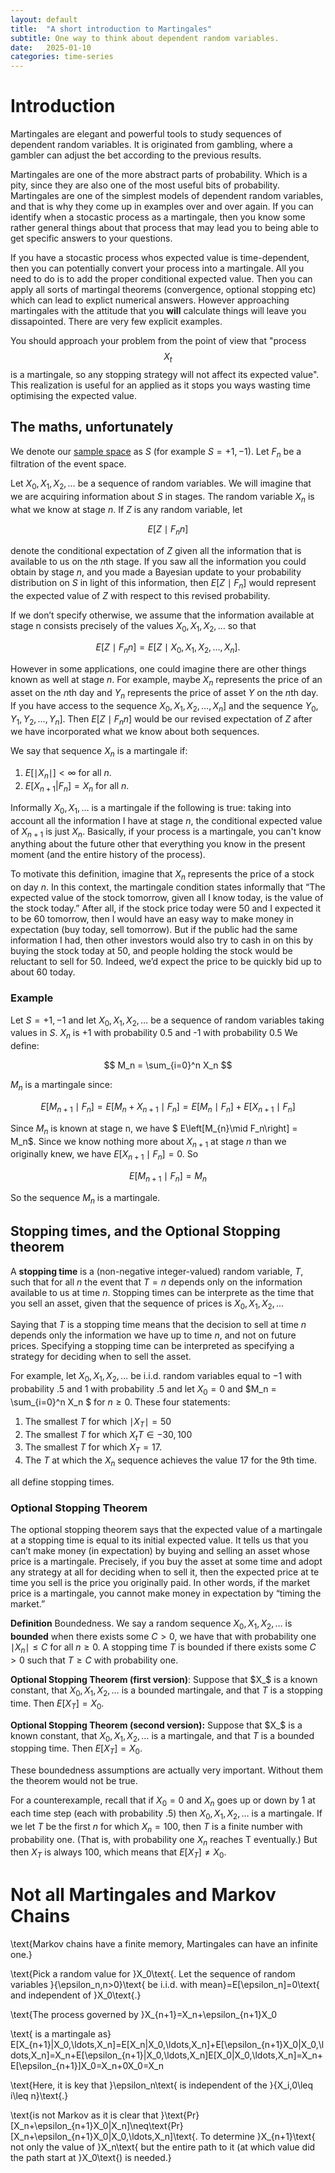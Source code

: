 ```yaml
---
layout: default
title:  "A short introduction to Martingales"
subtitle: One way to think about dependent random variables.
date:   2025-01-10
categories: time-series
---
```


# Introduction

Martingales are elegant and powerful tools to study sequences of dependent random variables. It is originated from gambling, where a gambler can adjust the bet according to the previous results.

Martingales are one of the more abstract parts of probability. Which is a pity, since they are also one of the most useful bits of probability. Martingales are one of the simplest models of dependent random variables, and that is why they come up in examples over and over again. If you can identify when a stocastic process as a martingale, then you know some rather general things about that process that may lead you to being able to get specific answers to your questions.

If you have a stocastic process whos expected value is time-dependent, then you can potentially convert your process into a martingale. All you need to do is to add the proper conditional expected value. Then you can apply all sorts of martingal theorems (convergence, optional stopping etc) which can lead to explict numerical answers. However approaching martingales with the attitude that you __will__ calculate things will leave you dissapointed. There are very few explicit examples.

You should approach your problem from the point of view that "process $$X_t$$ is a martingale, so any stopping strategy will not affect its expected value". This realization is useful for an applied as it stops you ways wasting time optimising the expected value.

## The maths, unfortunately

We denote our [sample space](https://en.wikipedia.org/wiki/Probability_space) as $S$ (for example $S = {+1, -1}$). Let $F_n$ be a filtration of the event space. 

Let $X_0, X_1, X_2, \dots$ be a sequence of random variables. We will imagine that we are acquiring information about $S$ in stages. The random variable $X_n$ is what we know at stage $n$. If $Z$ is any random variable, let

$$
E\left[Z \mid F_nn\right]
$$

denote the conditional expectation of $Z$ given all the information that is available to us on the $n$th stage. If you saw all the information you could obtain by stage $n$, and you made a Bayesian update to your probability distribution on $S$ in light of this information, then $E\left[Z\mid F_n\right]$ would represent the expected value of $Z$ with respect to this revised probability.

If we don’t specify otherwise, we assume that the information available at stage n consists precisely of the values $X_0, X_1, X_2, \dots$ so that

$$
E\left[Z \mid F_nn\right] = E\left[Z \mid X_0, X_1, X_2, \dots, X_n].
$$

However in some applications, one could imagine there are other things known as well at stage $n$. For example, maybe $X_n$ represents the price of an asset on the $n$th day and $Y_n$ represents the price of asset $Y$ on the $n$th day. If you have access to the sequence $X_0, X_1, X_2, \dots, X_n]$ and the sequence $Y_0, Y_1, Y_2, \dots, Y_n]$. Then $E\left[Z \mid F_nn\right]$ would be our revised expectation of $Z$ after we have incorporated what we know about both sequences.

We say that sequence $X_n$ is a martingale if:

1. $E\left[\mid X_n \mid\right] < \infty$ for all $n$.
2. $E\left[X_{n+1}|F_n\right] = X_n$  for all $n$.

Informally $X_0, X_1, \ldots$ is a martingale if the following is true: taking into account all the information I have at stage $n$, the conditional expected value of $X_{n+1}$ is just $X_n$. Basically, if your process is a martingale, you can't know anything about the future other that everything you know in the present moment (and the entire history of the process).

To motivate this definition, imagine that $X_n$ represents the price of a stock on day $n$. In this context, the martingale condition states informally that “The expected value of the stock tomorrow, given all I know today, is the value of the stock today.” After all, if the stock price today were 50 and I expected it to be 60 tomorrow, then I would have an easy way to make money in expectation (buy today, sell tomorrow). But if the public had the same information I had, then other investors would also try to cash in on this by buying the stock today at 50, and people holding the stock would be reluctant to sell for 50. Indeed, we’d expect the price to be quickly bid up to about 60 today.

### Example

Let $S = {+1, -1}$ and let $X_0, X_1, X_2, \dots$ be a sequence of random variables taking values in $S$. $X_n$ is +1 with probability 0.5 and -1 with probability 0.5 We define:

$$
M_n = \sum_{i=0}^n X_n
$$

$M_n$ is a martingale since:

$$
E\left[M_{n+1} \mid F_n\right] = E\left[M_{n} + X_{n+1} \mid F_n\right]  = E\left[M_{n}\mid F_n\right] + E\left[X_{n+1} \mid F_n\right]
$$

Since $M_n$ is known at stage n, we have $ E\left[M_{n}\mid F_n\right] = M_n$. Since we know nothing more about $X_{n+1}$ at stage $n$ than we originally knew, we have $E\left[X_{n+1} \mid F_n\right] =0$. So

$$ 
E\left[M_{n+1} \mid F_n\right] = M_n
$$

So the sequence $M_n$ is a martingale.

## Stopping times, and the Optional Stopping theorem

A **stopping time** is a (non-negative integer-valued) random variable, $T$, such that for all $n$ the event that $T = n$ depends only on the information available to us at time $n$. Stopping times can be interprete as the time that you sell an asset, given that the sequence of prices is $X_0, X_1, X_2, \dots$

Saying that $T$ is a stopping time means that the decision to sell at time $n$ depends only the information we have up to time $n$, and not on future prices. Specifying a stopping time can be interpreted as specifying a strategy for deciding when to sell the asset.

For example, let $X_0, X_1, X_2, \dots$ be i.i.d. random variables equal to −1 with probability .5 and 1 with probability .5 and let $X_0 = 0$ and $M_n = \sum_{i=0}^n X_n $ for $n ≥ 0$. These four statements:

1. The smallest $T$ for which $\mid X_T \mid = 50$
2. The smallest $T$ for which $X_tT \in {−30, 100}$
3. The smallest $T$ for which $X_T = 17$.
4. The $T$ at which the $X_n$ sequence achieves the value 17 for the 9th time.

all define stopping times.

### Optional Stopping Theorem

The optional stopping theorem says that the expected value of a martingale at a stopping time is equal to its initial expected value. It tells us that you can’t make money (in expectation) by buying and selling an asset whose price is a martingale. Precisely, if you buy the asset at some time and adopt any strategy at all for deciding when to sell it, then the expected price at te time you sell is the price you originally paid. In other words, if the market price is a martingale, you cannot make money in expectation by “timing the market.”

**Definition** Boundedness. We say a random sequence $X_0, X_1, X_2, \dots$ is **bounded** when there exists some $C > 0$, we have that with probability one $\mid X_n \mid ≤ C$ for all $n \geq 0$. A stopping time $T$ is bounded if there exists some $C > 0$ such that $T \geq C$ with probability one.

**Optional Stopping Theorem (first version)**: Suppose that $X_$ is a known constant, that $X_0, X_1, X_2, \dots$ is a bounded martingale, and that $T$ is a stopping time. Then $E\left[X_T\right] = X_0$.

**Optional Stopping Theorem (second version):** Suppose that $X_$ is a known constant, that $X_0, X_1, X_2, \dots$ is a martingale, and that $T$ is a bounded stopping time. Then $E\left[X_T\right] = X_0$.

These boundedness assumptions are actually very important. Without them the theorem would not be true. 

For a counterexample, recall that if $X_0 = 0$ and $X_n$ goes up or down by 1 at each time step (each with probability .5) then $X_0, X_1, X_2, \dots$ is a martingale. If we let $T$ be the first $n$ for which $X_n = 100$, then $T$ is a finite number with probability one. (That is, with probability one $X_n$ reaches T eventually.) But then $X_T$ is always 100, which means that $E\left[X_T\right]  \neq X_0$.

# Not all Martingales and Markov Chains

\text{Markov chains have a finite memory, Martingales can have an infinite one.}

\text{Pick a random value for }X_0\text{. Let the sequence of random variables }\{\epsilon_n,n>0\}\text{ be i.i.d. with mean}=E[\epsilon_n]=0\text{ and independent of }X_0\text{.}

\text{The process governed by }X_{n+1}=X_n+\epsilon_{n+1}X_0

\text{ is a martingale as}
E[X_{n+1}|X_0,\ldots,X_n]=E[X_n|X_0,\ldots,X_n]+E[\epsilon_{n+1}X_0|X_0,\ldots,X_n]=X_n+E[\epsilon_{n+1}|X_0,\ldots,X_n]E[X_0|X_0,\ldots,X_n]=X_n+E[\epsilon_{n+1}]X_0=X_n+0X_0=X_n

\text{Here, it is key that }\epsilon_n\text{ is independent of the }\{X_i,0\leq i\leq n\}\text{.}

\text{is not Markov as it is clear that }\text{Pr}[X_n+\epsilon_{n+1}X_0|X_n]\neq\text{Pr}[X_n+\epsilon_{n+1}X_0|X_0,\ldots,X_n]\text{. To determine }X_{n+1}\text{ not only the value of }X_n\text{ but the entire path to it (at which value did the path start at }X_0\text{) is needed.}